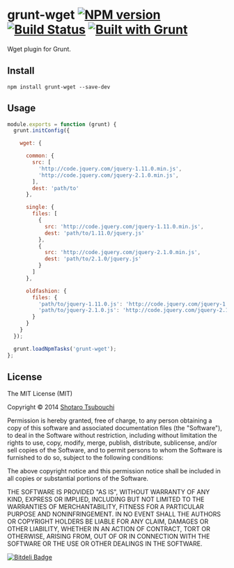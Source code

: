 # grunt-wget [![NPM version](https://badge.fury.io/js/grunt-wget.png)](http://badge.fury.io/js/grunt-wget) [![Build Status](https://secure.travis-ci.org/shootaroo/grunt-wget.png?branch=master)](http://travis-ci.org/shootaroo/grunt-wget) [![Built with Grunt](https://cdn.gruntjs.com/builtwith.png)](http://gruntjs.com/)

Wget plugin for Grunt.


## Install

```
npm install grunt-wget --save-dev
```

## Usage

```js
module.exports = function (grunt) {
  grunt.initConfig({

    wget: {

      common: {
        src: [
          'http://code.jquery.com/jquery-1.11.0.min.js',
          'http://code.jquery.com/jquery-2.1.0.min.js',
        ],
        dest: 'path/to'
      },

      single: {
        files: [
          {
            src: 'http://code.jquery.com/jquery-1.11.0.min.js',
            dest: 'path/to/1.11.0/jquery.js'
          },
          {
            src: 'http://code.jquery.com/jquery-2.1.0.min.js',
            dest: 'path/to/2.1.0/jquery.js'
          }
        ]
      },

      oldfashion: {
        files: {
          'path/to/jquery-1.11.0.js': 'http://code.jquery.com/jquery-1.11.0.js',
          'path/to/jquery-2.1.0.js': 'http://code.jquery.com/jquery-2.1.0.js',
        }
      }
    }
  });

  grunt.loadNpmTasks('grunt-wget');
};

```

## License

The MIT License (MIT)

Copyright &copy; 2014 [Shotaro Tsubouchi](https://github.com/shootaroo)

Permission is hereby granted, free of charge, to any person obtaining a copy
of this software and associated documentation files (the "Software"), to deal
in the Software without restriction, including without limitation the rights
to use, copy, modify, merge, publish, distribute, sublicense, and/or sell
copies of the Software, and to permit persons to whom the Software is
furnished to do so, subject to the following conditions:

The above copyright notice and this permission notice shall be included in
all copies or substantial portions of the Software.

THE SOFTWARE IS PROVIDED "AS IS", WITHOUT WARRANTY OF ANY KIND, EXPRESS OR
IMPLIED, INCLUDING BUT NOT LIMITED TO THE WARRANTIES OF MERCHANTABILITY,
FITNESS FOR A PARTICULAR PURPOSE AND NONINFRINGEMENT. IN NO EVENT SHALL THE
AUTHORS OR COPYRIGHT HOLDERS BE LIABLE FOR ANY CLAIM, DAMAGES OR OTHER
LIABILITY, WHETHER IN AN ACTION OF CONTRACT, TORT OR OTHERWISE, ARISING FROM,
OUT OF OR IN CONNECTION WITH THE SOFTWARE OR THE USE OR OTHER DEALINGS IN
THE SOFTWARE.


[![Bitdeli Badge](https://d2weczhvl823v0.cloudfront.net/shootaroo/grunt-wget/trend.png)](https://bitdeli.com/free "Bitdeli Badge")

